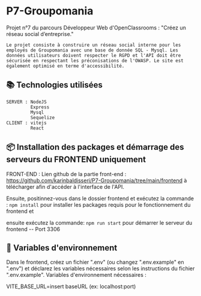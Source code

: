 # P7-Groupomania

Projet n°7 du parcours Développeur Web d'OpenClassrooms : "Créez un réseau social d’entreprise."

    Le projet consiste à construire un réseau social interne pour les employés de Groupomania avec une base de donnée SQL - Mysql. Les données utilisateurs doivent respecter le RGPD et l'API doit être sécurisée en respectant les préconisations de l'OWASP. Le site est également optimisé en terme d'accessibilité.


## 📚 Technologies utilisées

    SERVER : NodeJS
             Express
             Mysql
             Sequelize
    CLIENT : vitejs
             React


## 📦 Installation des packages et démarrage des serveurs du FRONTEND uniquement

FRONT-END :
Lien github de la partie front-end : 
https://github.com/karinbaldisseri/P7-Groupomania/tree/main/frontend
à télécharger afin d'accéder à l'interface de l'API.

Ensuite, positinnez-vous dans le dossier frontend et exécutez la commande :
`npm install`
pour installer les packages requis pour le fonctionnement du frontend et 

ensuite exécutez la commande:
`npm run start`
pour démarrer le serveur du frontend -- Port 3306


## 🔐 Variables d'environnement 

Dans le frontend, créez un fichier ".env" (ou changez ".env.example" en ".env") et déclarez les variables nécessaires selon les instructions du fichier ".env.example".
Variables d'environnement nécessaires : 

VITE_BASE_URL=insert baseURL (ex: localhost:port)




